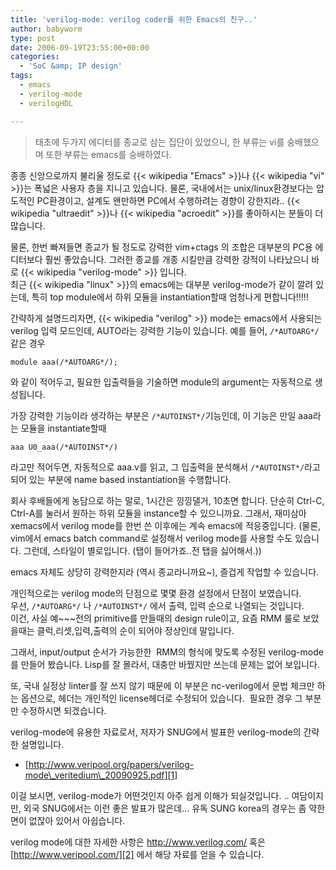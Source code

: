 ```yaml
---
title: 'verilog-mode: verilog coder를 위한 Emacs의 친구..'
author: babyworm
type: post
date: 2006-09-19T23:55:00+00:00
categories:
  - 'SoC &amp; IP design'
tags:
  - emacs
  - verilog-mode
  - verilogHDL

---
```

> 태초에 두가지 에디터를 종교로 삼는 집단이 있었으니, 한 부류는 vi를 숭배했으며 또한 부류는 emacs를 숭배하였다.

종종 신앙으로까지 불리울 정도로 {{< wikipedia "Emacs" >}}나 {{< wikipedia "vi" >}}는 폭넓은 사용자 층을 지니고 있습니다. 물론, 국내에서는 unix/linux환경보다는 압도적인 PC환경이고, 설계도 왠만하면 PC에서 수행하려는 경향이 강한지라.. {{< wikipedia "ultraedit" >}}나 {{< wikipedia "acroedit" >}}를 좋아하시는 분들이 더 많습니다.

물론, 한번 빠져들면 종교가 될 정도로 강력한 vim+ctags 의 조합은 대부분의 PC용 에디터보다 훨씬 좋았습니다. 그러한 종교를 개종 시킬만큼 강력한 강적이 나타났으니 바로 {{< wikipedia "verilog-mode" >}} 입니다.<br>
최근 {{< wikipedia "linux" >}}의 emacs에는 대부분 verilog-mode가 같이 깔려 있는데, 특히 top module에서 하위 모듈을 instantiation할때 엄청나게 편합니다!!!!!

간략하게 설명드리자면, {{< wikipedia "verilog" >}} mode는 emacs에서 사용되는 verilog 입력 모드인데, AUTO라는 강력한 기능이 있습니다. 예를 들어, `/*AUTOARG*/`같은 경우

```
module aaa(/*AUTOARG*/);
```

와 같이 적어두고, 필요한 입출력들을 기술하면 module의 argument는 자동적으로 생성됩니다.

가장 강력한 기능이라 생각하는 부분은 `/*AUTOINST*/`기능인데, 이 기능은 만일 aaa라는 모듈을 instantiate할때

```
aaa U0_aaa(/*AUTOINST*/)
```

라고만 적어두면, 자동적으로 aaa.v를 읽고, 그 입출력을 분석해서 `/*AUTOINST*/`라고 되어 있는 부분에 name based instantiation을 수행합니다.

회사 후배들에게 농담으로 하는 말로, 1시간은 낑낑댈거, 10초면 합니다. 단순히 Ctrl-C, Ctrl-A를 눌러서 원하는 하위 모듈을 instance할 수 있으니까요. 그래서, 재미삼아 xemacs에서 verilog mode를 한번 쓴 이후에는 계속 emacs에 적응중입니다. (물론, vim에서 emacs batch command로 설정해서 verilog mode를 사용할 수도 있습니다. 그런데, 스타일이 별로입니다. (탭이 들어가죠..전 탭을 싫어해서.))

emacs 자체도 상당히 강력한지라 (역시 종교라니까요~), 즐겁게 작업할 수 있습니다.

개인적으로는 verilog mode의 단점으로 몇몇 환경 설정에서 단점이 보였습니다.<br>
우선, `/*AUTOARG*/` 나 `/*AUTOINST*/` 에서 출력, 입력 순으로 나열되는 것입니다.<br>
이건, 사실 예~~~전의 primitive를 만들때의 design rule이고, 요즘 RMM 룰로 보았을때는 클럭,리셋,입력,출력의 순이 되어야 정상인데 말입니다.

그래서, input/output 순서가 가능한한  RMM의 형식에 맞도록 수정된 verilog-mode를 만들어 봤습니다. Lisp를 잘 몰라서, 대충만 바꿨지만 쓰는데 문제는 없어 보입니다.

또, 국내 실정상 linter를 잘 쓰지 않기 때문에 이 부분은 nc-verilog에서 문법 체크만 하는 옵션으로, 헤더는 개인적인 license헤더로 수정되어 있습니다.  필요한 경우 그 부분만 수정하시면 되겠습니다.

verilog-mode에 유용한 자료로서, 저자가 SNUG에서 발표한 verilog-mode의 간략한 설명입니다.

  * [http://www.veripool.org/papers/verilog-mode\_veritedium\_20090925.pdf][1]

이걸 보시면, verilog-mode가 어떤것인지 아주 쉽게 이해가 되실것입니다.
.. 여담이지만, 외국 SNUG에서는 이런 좋은 발표가 많은데&#8230; 유독 SUNG korea의 경우는 좀 약한 면이 없잖아 있어서 아쉽습니다.

verilog mode에 대한 자세한 사항은 <http://www.verilog.com/> 혹은 [http://www.veripool.com/][2] 에서 해당 자료를 얻을 수 있습니다.

 [1]: http://www.veripool.org/papers/verilog-mode_veritedium_20090925.pdf
 [2]: http://www.veripool.org/wiki/verilog-mode